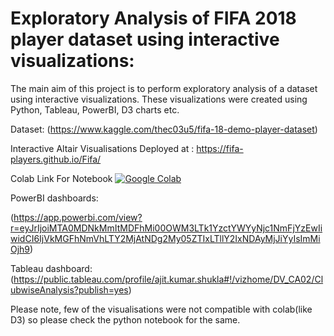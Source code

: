 
# Exploratory Analysis of FIFA 2018 player dataset using interactive visualizations:
The main aim of this project is to perform exploratory analysis of a dataset using interactive visualizations. These visualizations were created using Python, Tableau, PowerBI, D3 charts etc.

Dataset: (https://www.kaggle.com/thec03u5/fifa-18-demo-player-dataset)

Interactive Altair Visualisations Deployed at : https://fifa-players.github.io/Fifa/

Colab Link For Notebook
[![Google Colab](https://badgen.net/badge/Launch/on%20Google%20Colab/blue?icon=terminal)](https://colab.research.google.com/drive/1v1tkelpBjU33meg5KTH45WJF5kSFvg4S#scrollTo=VcyqzOee05-A)


PowerBI dashboards:

(https://app.powerbi.com/view?r=eyJrIjoiMTA0MDNkMmItMDFhMi00OWM3LTk1YzctYWYyNjc1NmFjYzEwIiwidCI6IjVkMGFhNmVhLTY2MjAtNDg2My05ZTIxLTllY2IxNDAyMjJiYyIsImMiOjh9)

Tableau dashboard:
(https://public.tableau.com/profile/ajit.kumar.shukla#!/vizhome/DV_CA02/ClubwiseAnalysis?publish=yes)

Please note, few of the visualisations were not compatible with colab(like D3) so please check the python notebook for the same.






